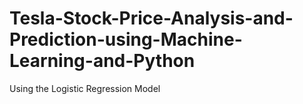 # Tesla-Stock-Price-Analysis-and-Prediction-using-Machine-Learning-and-Python
Using the Logistic Regression Model
